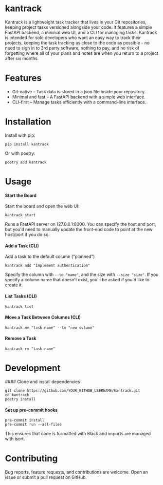# kantrack
Kantrack is a lightweight task tracker that lives in your Git repositories, keeping project tasks versioned alongside your code. It features a simple FastAPI backend, a minimal web UI, and a CLI for managing tasks. Kantrack is intended for solo developers who want an easy way to track their projects, keeping the task tracking as close to the code as possible - no need to sign in to 3rd party software, nothing to pay, and no risk of forgetting where all of your plans and notes are when you return to a project after six months.

# Features
* Git-native – Task data is stored in a json file inside your repository.
* Minimal and fast – A FastAPI backend with a simple web interface.
* CLI-first – Manage tasks efficiently with a command-line interface.

# Installation
Install with pip:

```
pip install kantrack
```

Or with poetry:

```
poetry add kantrack
```

# Usage

#### Start the Board
Start the board and open the web UI:

```
kantrack start
```

Runs a FastAPI server on 127.0.0.1:8000. You can specify the host and port, but you'd need to manually update the front-end code to point at the new host/port if you do so.

#### Add a Task (CLI)
Add a task to the default column ("planned")

```
kantrack add "Implement authentication"
```

Specify the column with `--to "name"`, and the size with `--size "size"`. If you specify a column name that doesn't exist, you'll be asked if you'd like to create it.

#### List Tasks (CLI)
```
kantrack list
```

#### Move a Task Between Columns (CLI)
```
kantrack mv "task name" --to "new column"
```

#### Remove a Task
```
kantrack rm "task name"
```

# Development


#### Clone and install dependencies
```
git clone https://github.com/YOUR_GITHUB_USERNAME/kantrack.git
cd kantrack
poetry install
```

#### Set up pre-commit hooks
```
pre-commit install
pre-commit run --all-files
```

This ensures that code is formatted with Black and imports are managed with isort.

# Contributing
Bug reports, feature requests, and contributions are welcome. Open an issue or submit a pull request on GitHub.
